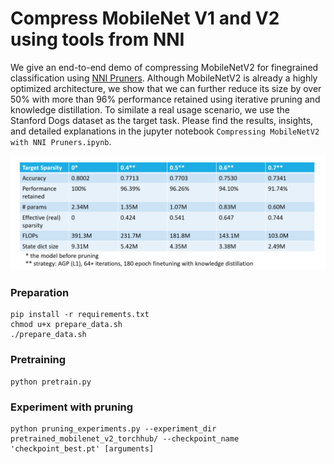 # Compress MobileNet V1 and V2 using tools from NNI
We give an end-to-end demo of compressing MobileNetV2 for finegrained classification using [NNI Pruners](https://nni.readthedocs.io/en/stable/model_compression.html). Although MobileNetV2 is already a highly optimized architecture, we show that we can further reduce its size by over 50% with more than 96% performance retained using iterative pruning and knowledge distillation. To similate a real usage scenario, we use the Stanford Dogs dataset as the target task. Please find the results, insights, and detailed explanations in the jupyter notebook `Compressing MobileNetV2 with NNI Pruners.ipynb`. 

![results](final_performance.png)

### Preparation
```
pip install -r requirements.txt
chmod u+x prepare_data.sh
./prepare_data.sh
```

### Pretraining
```
python pretrain.py
```

### Experiment with pruning
```
python pruning_experiments.py --experiment_dir pretrained_mobilenet_v2_torchhub/ --checkpoint_name 'checkpoint_best.pt' [arguments]
```
